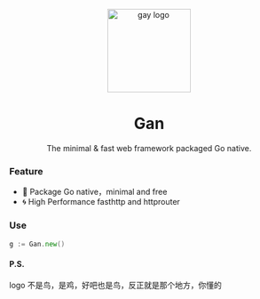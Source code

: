 <p align="center"><img src="http://wx1.sinaimg.cn/mw690/0060lm7Tly1ftpfy740m8j30jn0jnaat.jpg" alt="gay logo" width="150"></p>
<h1 align="center">Gan</h1>
<p align="center">The minimal & fast web framework packaged Go native.</p>


### Feature
* :leaves: Package Go native，minimal and free
* :cyclone: High Performance fasthttp and httprouter

### Use
```go
g := Gan.new()
```

#### P.S.
logo 不是鸟，是鸡，好吧也是鸟，反正就是那个地方，你懂的
